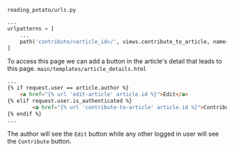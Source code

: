 `reading_potato/urls.py`
```python
...
urlpatterns = [
    ...
    path('contribute/<article_id>/', views.contribute_to_article, name="contribute-to-article"),
]
```

To access this page we can add a button in the article's detail that leads to this page.
`main/templates/article_details.html`
```html
...
{% if request.user == article.author %}
    <a href="{% url 'edit-article' article.id %}">Edit</a>
{% elif request.user.is_authenticated %}
        <a href="{% url 'contribute-to-article' article.id %}">Contribute</a>
{% endif %}
...
```
The author will see the `Edit` button while any other logged in user will see the `Contribute` button.
